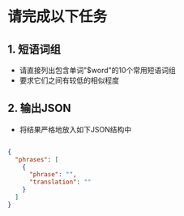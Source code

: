 # 请完成以下任务

## 1. 短语词组

- 请直接列出包含单词"$word"的10个常用短语词组
- 要求它们之间有较低的相似程度

## 2. 输出JSON

- 将结果严格地放入如下JSON结构中

```json

{
  "phrases": [
    {
      "phrase": "",
      "translation": ""
    }
  ]
}

```
